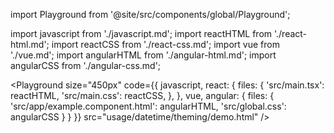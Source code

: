 import Playground from '@site/src/components/global/Playground';

import javascript from './javascript.md';
import reactHTML from './react-html.md';
import reactCSS from './react-css.md';
import vue from './vue.md';
import angularHTML from './angular-html.md';
import angularCSS from './angular-css.md';

<Playground
  size="450px"
  code={{
    javascript,
    react: {
      files: {
        'src/main.tsx': reactHTML,
        'src/main.css': reactCSS,
      },
    },
    vue,
    angular: {
      files: {
        'src/app/example.component.html': angularHTML,
        'src/global.css': angularCSS
      }
    }
  }} 
  src="usage/datetime/theming/demo.html"
/>
